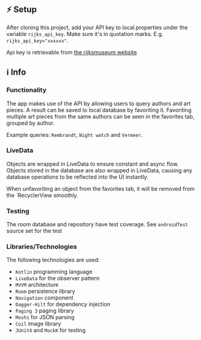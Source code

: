 ## ⚡ Setup
After cloning this project, add your API key to local.properties under the variable `rijks_api_key`. Make sure it's in quotation marks. E.g.
`rijks_api_key="xxxxxx"`.

Api key is retrievable from [the rijksmuseum website](https://data.rijksmuseum.nl/object-metadata/api/)

## ℹ️ Info

### Functionality
The app makes use of the API by allowing users to query authors and art pieces. A result can be saved to local database by favoriting it. Favoriting multiple art pieces from the same authors can be seen in the favorites tab, grouped by author.

Example queries: `Rembrandt`, `Night watch` and `Vermeer`.

### LiveData
Objects are wrapped in LiveData to ensure constant and async flow. Objects stored in the database are also wrapped in LiveData, causing any database operations to be reflected into the UI instantly.

When unfavoriting an object from the favorites tab, it will be removed from the `RecyclerView smoothly.

### Testing
The room database and repository have test coverage. See `androidTest` source set for the test

### Libraries/Technologies
The following technologies are used:
- `Kotlin` programming language
- `LiveData` for the observer pattern
- `MVVM` architecture
- `Room` persistence library
- `Navigation` component
- `Dagger-Hilt` for dependency injection
- `Paging 3` paging library
- `Moshi` for JSON parsing
- `Coil` image library
- `JUnit4` and `MockK` for testing

